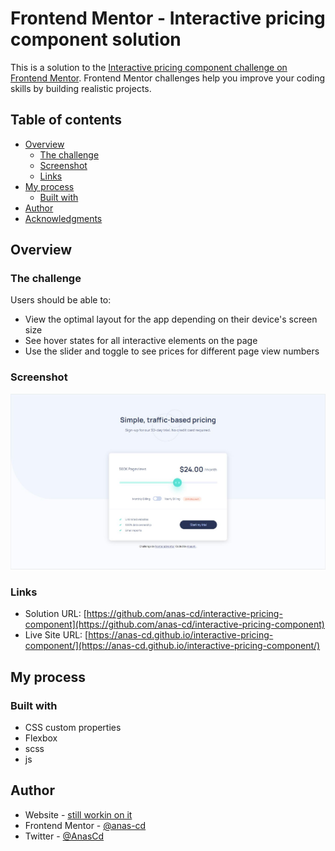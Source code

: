 # Frontend Mentor - Interactive pricing component solution

This is a solution to the [Interactive pricing component challenge on Frontend Mentor](https://www.frontendmentor.io/challenges/interactive-pricing-component-t0m8PIyY8). Frontend Mentor challenges help you improve your coding skills by building realistic projects. 

## Table of contents

- [Overview](#overview)
  - [The challenge](#the-challenge)
  - [Screenshot](#screenshot)
  - [Links](#links)
- [My process](#my-process)
  - [Built with](#built-with)
- [Author](#author)
- [Acknowledgments](#acknowledgments)


## Overview

### The challenge

Users should be able to:

- View the optimal layout for the app depending on their device's screen size
- See hover states for all interactive elements on the page
- Use the slider and toggle to see prices for different page view numbers

### Screenshot

![](/images/completed.JPG)


### Links

- Solution URL: [https://github.com/anas-cd/interactive-pricing-component](https://github.com/anas-cd/interactive-pricing-component)
- Live Site URL: [https://anas-cd.github.io/interactive-pricing-component/](https://anas-cd.github.io/interactive-pricing-component/)

## My process

### Built with


- CSS custom properties
- Flexbox
- scss
- js


## Author

- Website - [still workin on it](https://anas-cd.github.io/)
- Frontend Mentor - [@anas-cd](https://www.frontendmentor.io/profile/anas-cd)
- Twitter - [@AnasCd](https://twitter.com/AnasCd)
